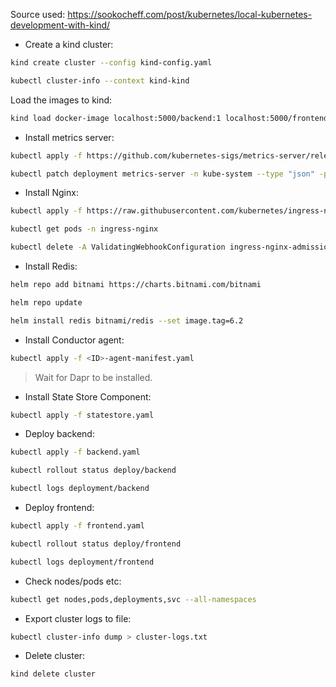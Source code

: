 Source used: https://sookocheff.com/post/kubernetes/local-kubernetes-development-with-kind/

- Create a kind cluster:

```bash
kind create cluster --config kind-config.yaml

kubectl cluster-info --context kind-kind
```
  
Load the images to kind:

```bash
kind load docker-image localhost:5000/backend:1 localhost:5000/frontend:1
```

- Install metrics server:

```bash
kubectl apply -f https://github.com/kubernetes-sigs/metrics-server/releases/latest/download/components.yaml

kubectl patch deployment metrics-server -n kube-system --type "json" -p '[{"op": "add", "path": "/spec/template/spec/containers/0/args/-", "value": "--kubelet-insecure-tls"}]'
```

- Install Nginx:

```bash
kubectl apply -f https://raw.githubusercontent.com/kubernetes/ingress-nginx/master/deploy/static/provider/kind/deploy.yaml

kubectl get pods -n ingress-nginx

kubectl delete -A ValidatingWebhookConfiguration ingress-nginx-admission
```

- Install Redis:

```bash
helm repo add bitnami https://charts.bitnami.com/bitnami

helm repo update

helm install redis bitnami/redis --set image.tag=6.2
```

- Install Conductor agent:

```bash
kubectl apply -f <ID>-agent-manifest.yaml
```

> Wait for Dapr to be installed.

- Install State Store Component:

```bash
kubectl apply -f statestore.yaml
```

- Deploy backend:

```bash
kubectl apply -f backend.yaml

kubectl rollout status deploy/backend

kubectl logs deployment/backend
```

- Deploy frontend:

```bash
kubectl apply -f frontend.yaml

kubectl rollout status deploy/frontend

kubectl logs deployment/frontend
```

- Check nodes/pods etc:

```bash
kubectl get nodes,pods,deployments,svc --all-namespaces
```

- Export cluster logs to file:

```bash
kubectl cluster-info dump > cluster-logs.txt
```

- Delete cluster:

```bash
kind delete cluster
```
